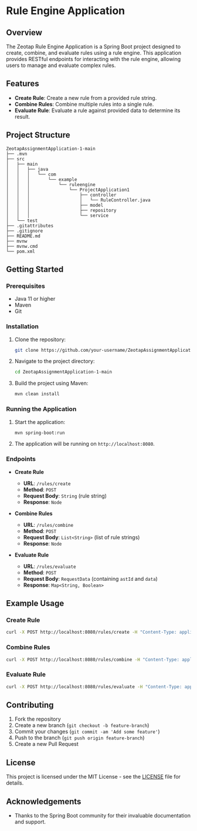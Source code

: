 # Rule Engine Application

## Overview

The Zeotap Rule Engine Application is a Spring Boot project designed to create, combine, and evaluate rules using a rule engine. This application provides RESTful endpoints for interacting with the rule engine, allowing users to manage and evaluate complex rules.

## Features

- **Create Rule**: Create a new rule from a provided rule string.
- **Combine Rules**: Combine multiple rules into a single rule.
- **Evaluate Rule**: Evaluate a rule against provided data to determine its result.

## Project Structure

```
ZeotapAssignmentApplication-1-main
├── .mvn
├── src
│   ├── main
│   │   ├── java
│   │   │   └── com
│   │   │       └── example
│   │   │           └── ruleengine
│   │   │               └── ProjectApplication1
│   │   │                   ├── controller
│   │   │                   │   └── RuleController.java
│   │   │                   ├── model
│   │   │                   ├── repository
│   │   │                   └── service
│   └── test
├── .gitattributes
├── .gitignore
├── README.md
├── mvnw
├── mvnw.cmd
└── pom.xml
```

## Getting Started

### Prerequisites

- Java 11 or higher
- Maven
- Git

### Installation

1. Clone the repository:
   ```bash
   git clone https://github.com/your-username/ZeotapAssignmentApplication-1-main.git
   ```
2. Navigate to the project directory:
   ```bash
   cd ZeotapAssignmentApplication-1-main
   ```
3. Build the project using Maven:
   ```bash
   mvn clean install
   ```

### Running the Application

1. Start the application:
   ```bash
   mvn spring-boot:run
   ```
2. The application will be running on `http://localhost:8080`.

### Endpoints

- **Create Rule**
  - **URL**: `/rules/create`
  - **Method**: `POST`
  - **Request Body**: `String` (rule string)
  - **Response**: `Node`

- **Combine Rules**
  - **URL**: `/rules/combine`
  - **Method**: `POST`
  - **Request Body**: `List<String>` (list of rule strings)
  - **Response**: `Node`

- **Evaluate Rule**
  - **URL**: `/rules/evaluate`
  - **Method**: `POST`
  - **Request Body**: `RequestData` (containing `astId` and `data`)
  - **Response**: `Map<String, Boolean>`

## Example Usage

### Create Rule

```bash
curl -X POST http://localhost:8080/rules/create -H "Content-Type: application/json" -d "\"your rule string\""
```

### Combine Rules

```bash
curl -X POST http://localhost:8080/rules/combine -H "Content-Type: application/json" -d '["rule string 1", "rule string 2"]'
```

### Evaluate Rule

```bash
curl -X POST http://localhost:8080/rules/evaluate -H "Content-Type: application/json" -d '{"astId": "1", "data": {"key": "value"}}'
```

## Contributing

1. Fork the repository
2. Create a new branch (`git checkout -b feature-branch`)
3. Commit your changes (`git commit -am 'Add some feature'`)
4. Push to the branch (`git push origin feature-branch`)
5. Create a new Pull Request

## License

This project is licensed under the MIT License - see the [LICENSE](LICENSE) file for details.

## Acknowledgements

- Thanks to the Spring Boot community for their invaluable documentation and support.
